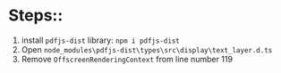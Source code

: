 # Steps::

1. install `pdfjs-dist` library: `npm i pdfjs-dist`
2. Open `node_modules\pdfjs-dist\types\src\display\text_layer.d.ts`
3. Remove `OffscreenRenderingContext` from line number 119
